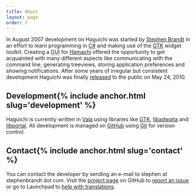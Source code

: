 ```yaml
---
title: About
layout: page
order: 7
---
```

In August 2007 development on Haguichi was started by <a href="https://www.stephenbrandt.com/" target="_blank">Stephen Brandt</a> in an effort to learn programming in <a href="https://en.wikipedia.org/wiki/C_Sharp_(programming_language)" target="_blank">C#</a> and making use of the <a href="https://www.gtk.org" target="_blank">GTK</a> widget toolkit. Creating a <abbr title="Graphical user interface">GUI</abbr> for <a href="https://vpn.net" target="_blank">Hamachi</a> offered the opportunity to get acquainted with many different aspects like communicating with the command line, generating treeviews, storing application preferences and showing notifications. After some years of irregular but consistent development Haguichi was finally [released](/news/release090/) to the public on May 24, 2010.

<h2 id="development">Development{% include anchor.html slug='development' %}</h2>
Haguichi is currently written in <a href="https://vala.dev" target="_blank">Vala</a> using libraries like <a href="https://www.gtk.org" target="_blank">GTK</a>, <a href="https://gnome.pages.gitlab.gnome.org/libadwaita/" target="_blank">libadwaita</a> and <a href="https://libportal.org" target="_blank">libportal</a>. All development is managed on <a href="https://github.com/ztefn/haguichi" target="_blank">GitHub</a> using <a href="https://git-scm.com/" target="_blank">Git</a> for version control.

<h2 id="contact">Contact{% include anchor.html slug='contact' %}</h2>
You can contact the developer by sending an e-mail to stephen at stephenbrandt dot com. Visit the <a href="https://github.com/ztefn/haguichi" target="_blank">project page</a> on GitHub to <a href="https://github.com/ztefn/haguichi/issues" target="_blank">report an issue</a> or go to Launchpad to <a href="https://translations.launchpad.net/haguichi" target="_blank">help with translations</a>.
